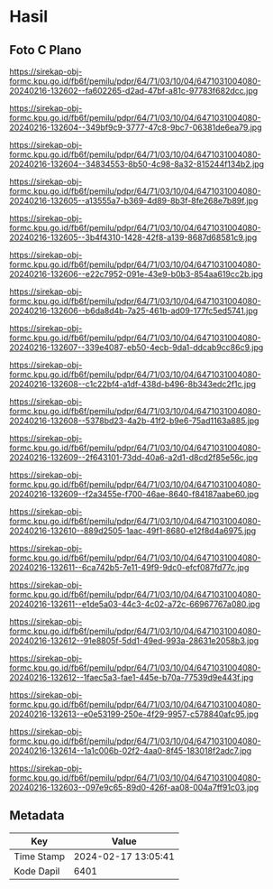 # Hasil

## Foto C Plano

https://sirekap-obj-formc.kpu.go.id/fb6f/pemilu/pdpr/64/71/03/10/04/6471031004080-20240216-132602--fa602265-d2ad-47bf-a81c-97783f682dcc.jpg

https://sirekap-obj-formc.kpu.go.id/fb6f/pemilu/pdpr/64/71/03/10/04/6471031004080-20240216-132604--349bf9c9-3777-47c8-9bc7-06381de6ea79.jpg

https://sirekap-obj-formc.kpu.go.id/fb6f/pemilu/pdpr/64/71/03/10/04/6471031004080-20240216-132604--34834553-8b50-4c98-8a32-815244f134b2.jpg

https://sirekap-obj-formc.kpu.go.id/fb6f/pemilu/pdpr/64/71/03/10/04/6471031004080-20240216-132605--a13555a7-b369-4d89-8b3f-8fe268e7b89f.jpg

https://sirekap-obj-formc.kpu.go.id/fb6f/pemilu/pdpr/64/71/03/10/04/6471031004080-20240216-132605--3b4f4310-1428-42f8-a139-8687d68581c9.jpg

https://sirekap-obj-formc.kpu.go.id/fb6f/pemilu/pdpr/64/71/03/10/04/6471031004080-20240216-132606--e22c7952-091e-43e9-b0b3-854aa619cc2b.jpg

https://sirekap-obj-formc.kpu.go.id/fb6f/pemilu/pdpr/64/71/03/10/04/6471031004080-20240216-132606--b6da8d4b-7a25-461b-ad09-177fc5ed5741.jpg

https://sirekap-obj-formc.kpu.go.id/fb6f/pemilu/pdpr/64/71/03/10/04/6471031004080-20240216-132607--339e4087-eb50-4ecb-9da1-ddcab9cc86c9.jpg

https://sirekap-obj-formc.kpu.go.id/fb6f/pemilu/pdpr/64/71/03/10/04/6471031004080-20240216-132608--c1c22bf4-a1df-438d-b496-8b343edc2f1c.jpg

https://sirekap-obj-formc.kpu.go.id/fb6f/pemilu/pdpr/64/71/03/10/04/6471031004080-20240216-132608--5378bd23-4a2b-41f2-b9e6-75ad1163a885.jpg

https://sirekap-obj-formc.kpu.go.id/fb6f/pemilu/pdpr/64/71/03/10/04/6471031004080-20240216-132609--2f643101-73dd-40a6-a2d1-d8cd2f85e56c.jpg

https://sirekap-obj-formc.kpu.go.id/fb6f/pemilu/pdpr/64/71/03/10/04/6471031004080-20240216-132609--f2a3455e-f700-46ae-8640-f84187aabe60.jpg

https://sirekap-obj-formc.kpu.go.id/fb6f/pemilu/pdpr/64/71/03/10/04/6471031004080-20240216-132610--889d2505-1aac-49f1-8680-e12f8d4a6975.jpg

https://sirekap-obj-formc.kpu.go.id/fb6f/pemilu/pdpr/64/71/03/10/04/6471031004080-20240216-132611--6ca742b5-7e11-49f9-9dc0-efcf087fd77c.jpg

https://sirekap-obj-formc.kpu.go.id/fb6f/pemilu/pdpr/64/71/03/10/04/6471031004080-20240216-132611--e1de5a03-44c3-4c02-a72c-66967767a080.jpg

https://sirekap-obj-formc.kpu.go.id/fb6f/pemilu/pdpr/64/71/03/10/04/6471031004080-20240216-132612--91e8805f-5dd1-49ed-993a-28631e2058b3.jpg

https://sirekap-obj-formc.kpu.go.id/fb6f/pemilu/pdpr/64/71/03/10/04/6471031004080-20240216-132612--1faec5a3-fae1-445e-b70a-77539d9e443f.jpg

https://sirekap-obj-formc.kpu.go.id/fb6f/pemilu/pdpr/64/71/03/10/04/6471031004080-20240216-132613--e0e53199-250e-4f29-9957-c578840afc95.jpg

https://sirekap-obj-formc.kpu.go.id/fb6f/pemilu/pdpr/64/71/03/10/04/6471031004080-20240216-132614--1a1c006b-02f2-4aa0-8f45-183018f2adc7.jpg

https://sirekap-obj-formc.kpu.go.id/fb6f/pemilu/pdpr/64/71/03/10/04/6471031004080-20240216-132603--097e9c65-89d0-426f-aa08-004a7ff91c03.jpg


## Metadata

| Key        | Value               |
| ---------- | ------------------- |
| Time Stamp | 2024-02-17 13:05:41 |
| Kode Dapil | 6401                |



